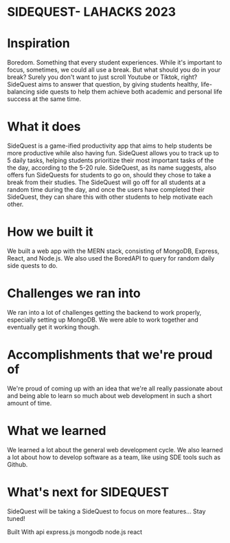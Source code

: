 # SIDEQUEST- LAHACKS 2023
# Inspiration
Boredom. Something that every student experiences. While it's important to focus, sometimes, we could all use a break. But what should you do in your break? Surely you don't want to just scroll Youtube or Tiktok, right? SideQuest aims to answer that question, by giving students healthy, life-balancing side quests to help them achieve both academic and personal life success at the same time.

# What it does
SideQuest is a game-ified productivity app that aims to help students be more productive while also having fun. SideQuest allows you to track up to 5 daily tasks, helping students prioritize their most important tasks of the the day, according to the 5-20 rule. SideQuest, as its name suggests, also offers fun SideQuests for students to go on, should they chose to take a break from their studies. The SideQuest will go off for all students at a random time during the day, and once the users have completed their SideQuest, they can share this with other students to help motivate each other.

# How we built it
We built a web app with the MERN stack, consisting of MongoDB, Express, React, and Node.js. We also used the BoredAPI to query for random daily side quests to do.

# Challenges we ran into
We ran into a lot of challenges getting the backend to work properly, especially setting up MongoDB. We were able to work together and eventually get it working though.

# Accomplishments that we're proud of
We're proud of coming up with an idea that we're all really passionate about and being able to learn so much about web development in such a short amount of time.

# What we learned
We learned a lot about the general web development cycle. We also learned a lot about how to develop software as a team, like using SDE tools such as Github.

# What's next for SIDEQUEST
SideQuest will be taking a SideQuest to focus on more features... Stay tuned!

Built With
api
express.js
mongodb
node.js
react
